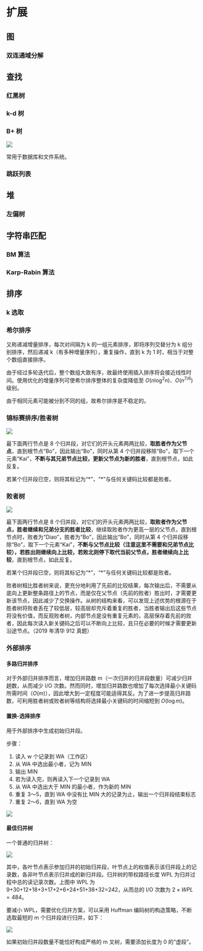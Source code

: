 # 扩展

## 图

### 双连通域分解

## 查找

### 红黑树

### k-d 树

### B+ 树

![](media/15691500419381.png)

常用于数据库和文件系统。

### 跳跃列表

## 堆

### 左偏树

## 字符串匹配

### BM 算法

### Karp-Rabin 算法

## 排序

### k 选取

### 希尔排序

又称递减增量排序，每次对间隔为 k 的一组元素排序，即将序列交替分为 k 组分别排序，然后递减 k（有多种增量序列），重复操作，直到 k 为 1 时，相当于对整个数组直接排序。

由于经过多轮迭代后，整个数组大致有序，故最终使用插入排序将会接近线性时间。使用优化的增量序列可使希尔排序整体的复杂度降低至 $O(n \log^2 n)$、$O(n^{7/6})$ 级别。

由于相同元素可能被分到不同的组，故希尔排序是不稳定的。

### 锦标赛排序/胜者树

![](media/15693050041271.jpg)

最下面两行节点是 8 个归并段，对它们的开头元素两两比较，**取胜者作为父节点**，直到根节点“Bo”，因此输出“Bo”，同时从第 4 个归并段移除“Bo”，取下一个元素“Kai”，**不断与其兄弟节点比较，更新父节点为新的胜者**，直到根节点，如此反复。

若某个归并段已空，则将其标记为“\*”，“\*”与任何关键码比较都是败者。

### 败者树

![](media/15693054373118.jpg)

最下面两行节点是 8 个归并段，对它们的开头元素两两比较，**取败者作为父节点，胜者继续和兄弟分支的胜者比较**，继续取败者作为更高一层的父节点，直到根节点时，败者为“Diao”，胜者为“Bo”，因此输出“Bo”，同时从第 4 个归并段移除“Bo”，取下一个元素“Kai”，**不断与父节点比较（注意这里不需要和兄弟节点比较），若胜出则继续向上比较，若败北则停下取代当前父节点，胜者继续向上比较**，直到根节点，如此反复。

若某个归并段已空，则将其标记为“\*”，“\*”与任何关键码比较都是败者。

败者树相比胜者树来说，更充分地利用了先前的比较结果，每次输出后，不需要从底向上更新整条路径上的节点，而是仅在父节点（先前的败者）胜出时，才需要更新该节点，因此减少了交换操作。从树的结构来看，可以发现上述优势的根源在于胜者树将败者丢在了较低层，较高层却充斥着重复的胜者，当胜者输出后这些节点将没有价值，而反观败者树，内部节点是没有重复元素的，高层保存着先前的败者，因此每次读入新关键码之后可以不断向上比较，且只在必要的时候才需要更新沿途节点。（2019 年清华 912 真题）

### 外部排序

#### 多路归并排序

对于外部归并排序而言，增加归并路数 m（一次归并的归并段数量）可减少归并趟数，从而减少 I/O 次数。然而同时，增加归并路数也增加了每次选择最小关键码所需时间（$O(m)$），因此增大到一定程度可能适得其反。为了进一步提高归并路数，可利用胜者树或败者树等结构将选择最小关键码的时间缩短到 $O(\log m)$。

#### 置换-选择排序

用于外部排序中生成初始归并段。

步骤：

1. 读入 w 个记录到 WA（工作区）
2. 从 WA 中选出最小者，记为 MIN
3. 输出 MIN
4. 若为读入完，则再读入下一个记录到 WA
5. 从 WA 中选出大于 MIN 的最小者，作为新的 MIN
6. 重复 3～5，直到 WA 中没有比 MIN 大的记录为止，输出一个归并段结束标志
7. 重复 2～6，直到 WA 为空

![](media/15693081023758.jpg)

#### 最佳归并树

一个普通的归并树：

![](media/15693110603949.jpg)

其中，各叶节点表示参加归并的初始归并段，叶节点上的权值表示该归并段上的记录数，各非叶节点表示归并成的新归并段。归并树的带权路径长度 WPL 为归并过程中总的读记录次数。上图中 WPL 为 9+30+12+18+3+17+2+6+24+51+38+32=242，从而总的 I/O 次数为 $2 \times WPL = 484$。

要减小 WPL，需要优化归并方案，可以采用 Huffman 编码树的构造策略，不断选取最短的 m 个归并段进行归并，如下：

![](media/15693113568077.jpg)

如果初始归并段数量不能恰好构成严格的 m 叉树，需要添加长度为 0 的“虚段”。
